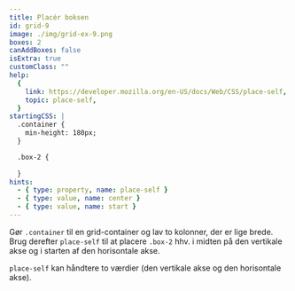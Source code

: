 ```yaml
---
title: Placér boksen
id: grid-9
image: ./img/grid-ex-9.png
boxes: 2
canAddBoxes: false
isExtra: true
customClass: ""
help:
  {
    link: https://developer.mozilla.org/en-US/docs/Web/CSS/place-self,
    topic: place-self,
  }
startingCSS: |
  .container {
    min-height: 180px;
  }

  .box-2 {
    
  }
hints:
  - { type: property, name: place-self }
  - { type: value, name: center }
  - { type: value, name: start }
---
```


Gør `.container` til en grid-container og lav to kolonner, der er lige brede. Brug derefter `place-self` til at placere `.box-2` hhv. i midten på den vertikale akse og i starten af den horisontale akse.

`place-self` kan håndtere to værdier (den vertikale akse og den horisontale akse).
